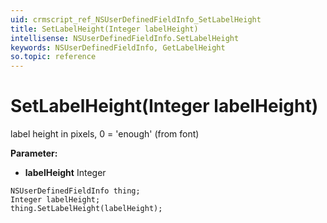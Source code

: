 ```yaml
---
uid: crmscript_ref_NSUserDefinedFieldInfo_SetLabelHeight
title: SetLabelHeight(Integer labelHeight)
intellisense: NSUserDefinedFieldInfo.SetLabelHeight
keywords: NSUserDefinedFieldInfo, GetLabelHeight
so.topic: reference
---
```


# SetLabelHeight(Integer labelHeight)

label height in pixels, 0 = 'enough' (from font)

**Parameter:** 
* **labelHeight** Integer

```crmscript
NSUserDefinedFieldInfo thing;
Integer labelHeight;
thing.SetLabelHeight(labelHeight);
```

